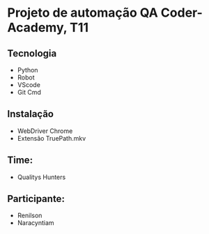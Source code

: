 

# Projeto de automação QA Coder-Academy, T11

## Tecnologia
- Python
- Robot
- VScode
- Git Cmd
  
## Instalação
- WebDriver Chrome
- Extensão TruePath.mkv 

## Time:
- Qualitys Hunters
  
## Participante:
- Renilson
- Naracyntiam
